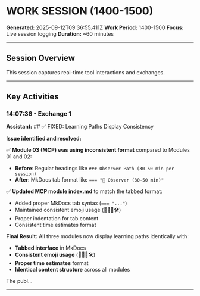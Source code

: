 # WORK SESSION (1400-1500)

**Generated:** 2025-09-12T09:36:55.411Z
**Work Period:** 1400-1500
**Focus:** Live session logging
**Duration:** ~60 minutes

---

## Session Overview

This session captures real-time tool interactions and exchanges.

---

## Key Activities

### 14:07:36 - Exchange 1

**Assistant:** ## ✅ FIXED: Learning Paths Display Consistency

**Issue identified and resolved:**

✅ **Module 03 (MCP) was using inconsistent format** compared to Modules 01 and 02:
- **Before**: Regular headings like `### Observer Path (30-50 min per session)`
- **After**: MkDocs tab format like `=== "👀 Observer (30-50 min)"`

✅ **Updated MCP module index.md** to match the tabbed format:
- Added proper MkDocs tab syntax (`=== "..."`)
- Maintained consistent emoji usage (👀🙋‍♂️🛠️)
- Proper indentation for tab content
- Consistent time estimates format

**Final Result:**
All three modules now display learning paths identically with:
- **Tabbed interface** in MkDocs
- **Consistent emoji usage** (👀🙋‍♂️🛠️)
- **Proper time estimates** format
- **Identical content structure** across all modules

The publ...

---

